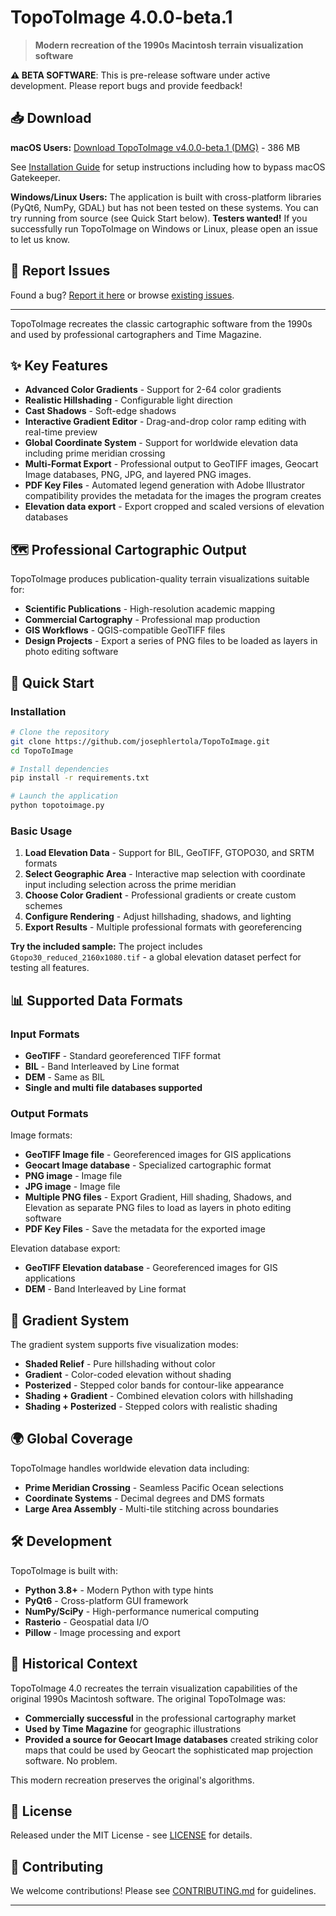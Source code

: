 # TopoToImage 4.0.0-beta.1

> **Modern recreation of the 1990s Macintosh terrain visualization software**

**⚠️ BETA SOFTWARE**: This is pre-release software under active development. Please report bugs and provide feedback!

## 📥 Download

**macOS Users:** [Download TopoToImage v4.0.0-beta.1 (DMG)](https://github.com/jlert/TopoToImage/releases/latest) - 386 MB

See [Installation Guide](docs/INSTALLATION.md) for setup instructions including how to bypass macOS Gatekeeper.

**Windows/Linux Users:** The application is built with cross-platform libraries (PyQt6, NumPy, GDAL) but has not been tested on these systems. You can try running from source (see Quick Start below). **Testers wanted!** If you successfully run TopoToImage on Windows or Linux, please open an issue to let us know.

## 🐛 Report Issues

Found a bug? [Report it here](https://github.com/jlert/TopoToImage/issues/new) or browse [existing issues](https://github.com/jlert/TopoToImage/issues).

---

TopoToImage recreates the classic cartographic software from the 1990s and used by professional cartographers and Time Magazine. 

## ✨ Key Features

- **Advanced Color Gradients** - Support for 2-64 color gradients
- **Realistic Hillshading** - Configurable light direction  
- **Cast Shadows** - Soft-edge shadows
- **Interactive Gradient Editor** - Drag-and-drop color ramp editing with real-time preview
- **Global Coordinate System** - Support for worldwide elevation data including prime meridian crossing
- **Multi-Format Export** - Professional output to GeoTIFF images, Geocart Image databases, PNG, JPG, and layered PNG images.
- **PDF Key Files** - Automated legend generation with Adobe Illustrator compatibility provides the metadata for the images the program creates
- **Elevation data export** - Export cropped and scaled versions of elevation databases

## 🗺️ Professional Cartographic Output

TopoToImage produces publication-quality terrain visualizations suitable for:
- **Scientific Publications** - High-resolution academic mapping
- **Commercial Cartography** - Professional map production
- **GIS Workflows** - QGIS-compatible GeoTIFF files
- **Design Projects** - Export a series of PNG files to be loaded as layers in photo editing software

## 🚀 Quick Start

### Installation

```bash
# Clone the repository
git clone https://github.com/josephlertola/TopoToImage.git
cd TopoToImage

# Install dependencies
pip install -r requirements.txt

# Launch the application
python topotoimage.py
```

### Basic Usage

1. **Load Elevation Data** - Support for BIL, GeoTIFF, GTOPO30, and SRTM formats
2. **Select Geographic Area** - Interactive map selection with coordinate input including selection across the prime meridian
3. **Choose Color Gradient** - Professional gradients or create custom schemes
4. **Configure Rendering** - Adjust hillshading, shadows, and lighting
5. **Export Results** - Multiple professional formats with georeferencing

**Try the included sample:** The project includes `Gtopo30_reduced_2160x1080.tif` - a global elevation dataset perfect for testing all features.

## 📊 Supported Data Formats

### Input Formats
- **GeoTIFF** - Standard georeferenced TIFF format
- **BIL** - Band Interleaved by Line format
- **DEM** - Same as BIL
- **Single and multi file databases supported**


### Output Formats

Image formats:
- **GeoTIFF Image file** - Georeferenced images for GIS applications
- **Geocart Image database** - Specialized cartographic format
- **PNG image** - Image file
- **JPG image** - Image file
- **Multiple PNG files** - Export Gradient, Hill shading, Shadows, and Elevation as separate PNG files to load as layers in photo editing software
- **PDF Key Files** - Save the metadata for the exported image

Elevation database export:
- **GeoTIFF Elevation database** - Georeferenced images for GIS applications
- **DEM** - Band Interleaved by Line format

## 🎨 Gradient System

The gradient system supports five visualization modes:
- **Shaded Relief** - Pure hillshading without color
- **Gradient** - Color-coded elevation without shading
- **Posterized** - Stepped color bands for contour-like appearance
- **Shading + Gradient** - Combined elevation colors with hillshading
- **Shading + Posterized** - Stepped colors with realistic shading

## 🌍 Global Coverage

TopoToImage handles worldwide elevation data including:
- **Prime Meridian Crossing** - Seamless Pacific Ocean selections
- **Coordinate Systems** - Decimal degrees and DMS formats
- **Large Area Assembly** - Multi-tile stitching across boundaries

## 🛠️ Development

TopoToImage is built with:
- **Python 3.8+** - Modern Python with type hints
- **PyQt6** - Cross-platform GUI framework
- **NumPy/SciPy** - High-performance numerical computing
- **Rasterio** - Geospatial data I/O
- **Pillow** - Image processing and export

## 🎯 Historical Context

TopoToImage 4.0 recreates the terrain visualization capabilities of the original 1990s Macintosh software. The original TopoToImage was:
- **Commercially successful** in the professional cartography market
- **Used by Time Magazine** for geographic illustrations
- **Provided a source for Geocart Image databases** created striking color maps that could be used by Geocart the sophisticated map projection software. No problem.

This modern recreation preserves the original's algorithms.

## 📄 License

Released under the MIT License - see [LICENSE](LICENSE) for details.

## 🤝 Contributing

We welcome contributions! Please see [CONTRIBUTING.md](docs/CONTRIBUTING.md) for guidelines.

---
